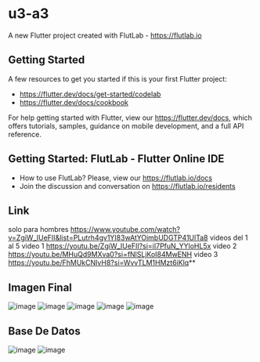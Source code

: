 # u3-a3

A new Flutter project created with FlutLab - https://flutlab.io

## Getting Started

A few resources to get you started if this is your first Flutter project:

- https://flutter.dev/docs/get-started/codelab
- https://flutter.dev/docs/cookbook

For help getting started with Flutter, view our
https://flutter.dev/docs, which offers tutorials,
samples, guidance on mobile development, and a full API reference.

## Getting Started: FlutLab - Flutter Online IDE

- How to use FlutLab? Please, view our https://flutlab.io/docs
- Join the discussion and conversation on https://flutlab.io/residents
## Link
solo para hombres
https://www.youtube.com/watch?v=ZgiW_IUeFII&list=PLutrh4gv1YI83wAtYOimbUDGTP41UlTa8
videos del 1 al 5
video 1
https://youtu.be/ZgiW_IUeFII?si=iI7PfuN_YYloHL5x
video 2
https://youtu.be/MHuQd9MXva0?si=fNlSLjKoI84MwENH
video 3
https://youtu.be/FhMUkCNIvH8?si=WvvTLM1HMzt6iKlq**
## Imagen Final
![image](https://github.com/GuerreroA128/u3-a3/assets/143743819/1b66885f-171c-4c77-afee-46ea2932386b)
![image](https://github.com/GuerreroA128/u3-a3/assets/143743819/2a529eab-a46b-434f-b64e-2baf4f1bcd8b)
![image](https://github.com/GuerreroA128/u3-a3/assets/143743819/1d19fff5-52f8-459d-9c6d-e982e16b2a18)
![image](https://github.com/GuerreroA128/u3-a3/assets/143743819/d33d9309-257b-472b-8cfe-468351fb4d49)
![image](https://github.com/GuerreroA128/u3-a3/assets/143743819/d14cb0d9-13f4-4526-aabd-30da560d2e21)
## Base De Datos
![image](https://github.com/GuerreroA128/u3-a3/assets/143743819/01562512-6a69-41c3-a914-5f4390a326f1)
![image](https://github.com/GuerreroA128/u3-a3/assets/143743819/b9759aec-bab1-4fce-9fc4-5dd17cb337b4)





